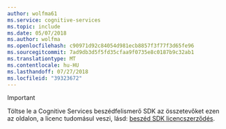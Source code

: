 ```yaml
---
author: wolfma61
ms.service: cognitive-services
ms.topic: include
ms.date: 05/07/2018
ms.author: wolfma
ms.openlocfilehash: c90971d92c84054d981ecb8857f3f77f3d65fe96
ms.sourcegitcommit: 7ad9db3d5f5fd35cfaa9f0735e8c0187b9c32ab1
ms.translationtype: MT
ms.contentlocale: hu-HU
ms.lasthandoff: 07/27/2018
ms.locfileid: "39323672"
---
```

> [!IMPORTANT]
> Töltse le a Cognitive Services beszédfelismerő SDK az összetevőket ezen az oldalon, a licenc tudomásul veszi, lásd: [beszéd SDK licencszerződés](~/articles/cognitive-services/speech-service/license.md).
